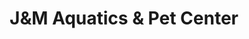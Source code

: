 ---
title: "J&M Aquatics & Pet Center"
url: /grand-junction/jandm-aquatics-and-pet-center/
shop: pet
---